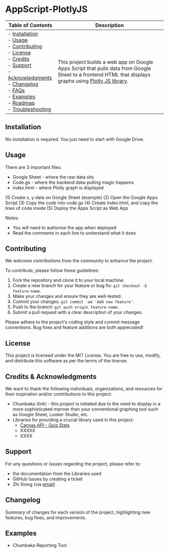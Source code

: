 # AppScript-PlotlyJS

| Table of Contents | Description |
| -------------- | -------------- |
| - [Installation](#installation) <br> - [Usage](#usage) <br> - [Contributing](#contributing) <br> - [License](#license) <br> - [Credits](#credits) <br> - [Support](#support) <br> - [Acknowledgments](#acknowledgments) <br> - [Changelog](#changelog)  <br> - [FAQs](#faqs)  <br> - [Examples](#examples)  <br> - [Roadmap](#roadmap)  <br> - [Troubleshooting](#troubleshooting)  | This project builds a web app on Google Apps Script that pulls data from Google Sheet to a frontend HTML that displays graphs using [Plotly JS library](https://plotly.com/javascript/).|

## Installation
No installation is required. You just need to start with Google Drive. 

## Usage
There are 3 important files: 
* Google Sheet - where the raw data sits 
* Code.gs - where the backend data-pulling magic happens 
* index.html - where Plotly graph is displayed

(1) Create x, y data on Google Sheet (example)
(2) Open the Google Apps Script 
(3) Copy the code into code.gs
(4) Create index.html, and copy the lines of code inside 
(5) Deploy the Apps Script as Web App 

Notes: 
* You will need to authorise the app when deployed 
* Read the comments in each line to understand what it does 

## Contributing
We welcome contributions from the community to enhance the project. 

To contribute, please follow these guidelines:
1. Fork the repository and clone it to your local machine.
2. Create a new branch for your feature or bug fix: ```git checkout -b feature-name```.
3. Make your changes and ensure they are well-tested.
1. Commit your changes: ```git commit -am 'Add new feature'```.
1. Push to the branch: ```git push origin feature-name```.
1. Submit a pull request with a clear description of your changes.

Please adhere to the project's coding style and commit message conventions. Bug fixes and feature additions are both appreciated! 

## License
This project is licensed under the MIT License. You are free to use, modify, and distribute this software as per the terms of the license.

## Credits & Acknowledgments
We want to thank the following individuals, organizations, and resources for their inspiration and/or contributions to this project:
* Chumbaka (link) - this project is initiated due to the need to display in a more sophisticated manner than your conventional graphing tool such as Google Sheet, Looker Studio, etc. 
* Libraries for providing a crucial library used in this project:
  * [Canvas API - Quiz Stats](https://canvas.instructure.com/doc/api/quiz_statistics.html)
  * XXXXX
  * XXXX

## Support
For any questions or issues regarding the project, please refer to: 
* the documentation from the Libraries used
* GitHub Issues by creating a ticket
* Zhi Xiong (via [email](mailto:zhix.chong@gmail.com))

## Changelog 

Summary of changes for each version of the project, highlighting new features, bug fixes, and improvements.

## Examples 
* Chumbaka Reporting Tool
